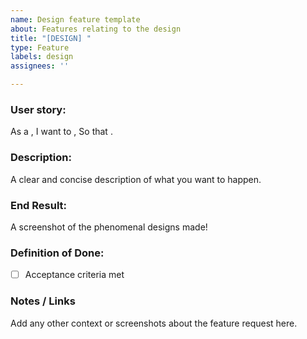 ```yaml
---
name: Design feature template
about: Features relating to the design
title: "[DESIGN] "
type: Feature
labels: design
assignees: ''

---
```


### User story:

As a **<user>**,
I want to **<unit of work>**,
So that **<context>**.

### Description:
A clear and concise description of what you want to happen.

### End Result:
A screenshot of the phenomenal designs made!

### Definition of Done:

- [ ] Acceptance criteria met

### Notes / Links
Add any other context or screenshots about the feature request here.
